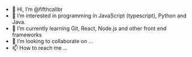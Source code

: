 - 👋 Hi, I’m @fifthcalibr
- 👀 I’m interested in programming in JavaScript (typescript), Python and Java.
- 🌱 I’m currently learning Git, React, Node.js and other front end frameworks
- 💞️ I’m looking to collaborate on ...
- 📫 How to reach me ...

<!---
fifthcalibr/fifthcalibr is a ✨ special ✨ repository because its `README.md` (this file) appears on your GitHub profile.
You can click the Preview link to take a look at your changes.
--->
